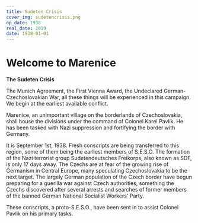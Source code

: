 ```yaml
---
title: Sudeten Crisis
cover_img: sudetencrisis.png
op_date: 1938
real_date: 2019
date: 1938-01-01
---
```


# Welcome to Marenice

**The Sudeten Crisis**

The Munich Agreement, the First Vienna Award, the Undeclared German-Czechoslovakian War, all these things will be experienced in this campaign. We begin at the earliest available conflict.

Marenice, an unimportant village on the borderlands of Czechoslovakia, shall house the divisions under the command of Colonel Karel Pavlík. He has been tasked with Nazi suppression and fortifying the border with Germany.

It is September 1st, 1938. Fresh conscripts are being transferred to this region, some of them being the earliest members of S.E.S.O. The formation of the Nazi terrorist group Sudetendeutsches Freikorps, also known as SDF, is only 17 days away. The Czechs are at fear of the growing rise of Germanism in Central Europe, many speculating Czechoslovakia to be the next target. The largely German population of the Czech border have begun preparing for a guerilla war against Czech authorities, something the Czechs discovered after several arrests and searches of former members of the banned German National Socialist Workers' Party.

These conscripts, a proto-S.E.S.O., have been sent in to assist Colonel Pavlik on his primary tasks.